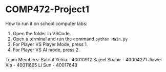 # COMP472-Project1

How to run it on school computer labs: 

1. Open the folder in VSCode. 
2. Open a terminal and run the command `python Main.py`
3. For Player VS Player Mode, press 1. 
4. For Player VS AI mode, press 2. 

Team Members: 
Batoul Yehia - 40010912
Sajeel Shabir - 40004271
Jiawei Xia - 40011665
Li Sun - 40017648
